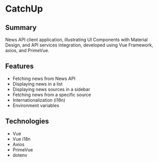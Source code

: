# CatchUp

## Summary
News API client application, illustrating UI Components with Material Design, and API services integration, developed using Vue Framework, axios, and PrimeVue.

## Features
- Fetching news from News API
- Displaying news in a list
- Displaying news sources in a sidebar
- Fetching news from a specific source
- Internationalization (i18n)
- Environment variables

## Technologies
- Vue
- Vue i18n
- Axios
- PrimeVue
- dotenv

